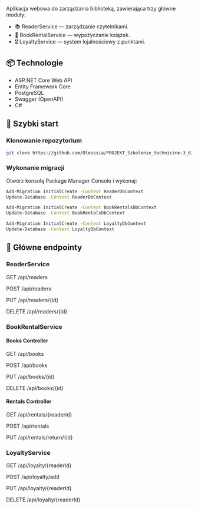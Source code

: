 Aplikacja webowa do zarządzania biblioteką, zawierająca trzy główne moduły:

- 📚 ReaderService — zarządzanie czytelnikami.
- 📖 BookRentalService — wypożyczanie książek.
- 🎖️ LoyaltyService — system lojalnościowy z punktami.

## 📦 Technologie

- ASP.NET Core Web API  
- Entity Framework Core  
- PostgreSQL  
- Swagger (OpenAPI)  
- C#

## 🏁 Szybki start

### Klonowanie repozytorium

```bash
git clone https://github.com/Olesssia/PROJEKT_Szkolenie_techniczne-3_6IID-P-2022-SP01
```

### Wykonanie migracji
Otwórz konsolę Package Manager Console i wykonaj:

```bash
Add-Migration InitialCreate -Context ReaderDbContext
Update-Database -Context ReaderDbContext

Add-Migration InitialCreate -Context BookRentalsDbContext
Update-Database -Context BookRentalsDbContext

Add-Migration InitialCreate -Context LoyaltyDbContext
Update-Database -Context LoyaltyDbContext
```

## 🚀 Główne endpointy
### ReaderService
GET /api/readers

POST /api/readers

PUT /api/readers/{id}

DELETE /api/readers/{id}

### BookRentalService
#### Books Controller

GET /api/books

POST /api/books

PUT /api/books/{id}

DELETE /api/books/{id}

#### Rentals Controller

GET /api/rentals/{readerid}

POST /api/rentals

PUT /api/rentals/return/{id}

### LoyaltyService
GET /api/loyalty/{readerId}

POST /api/loyalty/add

PUT /api/loyalty/{readerId}

DELETE /api/loyalty/{readerId}
